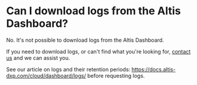 #  Can I download logs from the Altis Dashboard? 

No. It's not possible to download logs from the Altis Dashboard. 

If you need to download logs, or can't find what you're looking for, [contact us](https://docs.altis-dxp.com/guides/getting-help-with-altis/) and we can assist you.

See our article on logs and their retention periods: https://docs.altis-dxp.com/cloud/dashboard/logs/ before requesting logs.